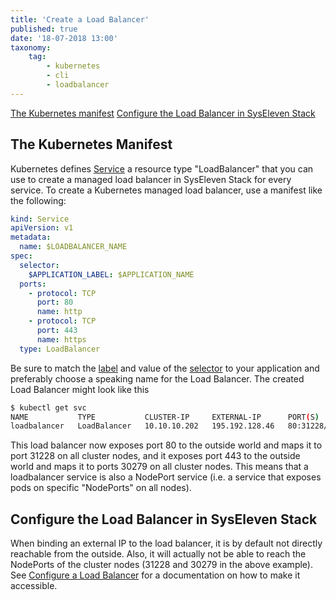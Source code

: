 ```yaml
---
title: 'Create a Load Balancer'
published: true
date: '18-07-2018 13:00'
taxonomy:
    tag:
        - kubernetes
        - cli
        - loadbalancer
---
```


[The Kubernetes manifest](#the-kubernetes-manifest)
[Configure the Load Balancer in SysEleven Stack](#configure-the-load-balancer-in-syseleven-stack)

## The Kubernetes Manifest

Kubernetes defines [Service](https://kubernetes.io/docs/concepts/services-networking/service/) a resource type "LoadBalancer" that you can use to create a managed load balancer in SysEleven Stack for every service.
To create a Kubernetes managed load balancer, use a manifest like the following:

```yaml
kind: Service
apiVersion: v1
metadata:
  name: $LOADBALANCER_NAME
spec:
  selector:
    $APPLICATION_LABEL: $APPLICATION_NAME
  ports:
    - protocol: TCP
      port: 80
      name: http
    - protocol: TCP
      port: 443
      name: https
  type: LoadBalancer
```

Be sure to match the [label](https://kubernetes.io/docs/concepts/overview/working-with-objects/labels/) and value of the [selector](https://kubernetes.io/docs/concepts/overview/working-with-objects/labels/) to your application and preferably choose a speaking name for the Load Balancer. The created Load Balancer might look like this

```bash
$ kubectl get svc
NAME           TYPE           CLUSTER-IP     EXTERNAL-IP      PORT(S)                      AGE
loadbalancer   LoadBalancer   10.10.10.202   195.192.128.46   80:31228/TCP,443:30279/TCP   11s
```

This load balancer now exposes port 80 to the outside world and maps it to port 31228 on all cluster nodes, and it exposes port 443 to the outside world and maps it to ports 30279 on all cluster nodes. This means that a loadbalancer service is also a NodePort service (i.e. a service that exposes pods on specific "NodePorts" on all nodes).

## Configure the Load Balancer in SysEleven Stack

When binding an external IP to the load balancer, it is by default not directly reachable from the outside. Also, it will actually not be able to reach the NodePorts of the cluster nodes (31228 and 30279 in the above example). See [Configure a Load Balancer](../14.configure-a-load-balancer/default.en.md) for a documentation on how to make it accessible.
